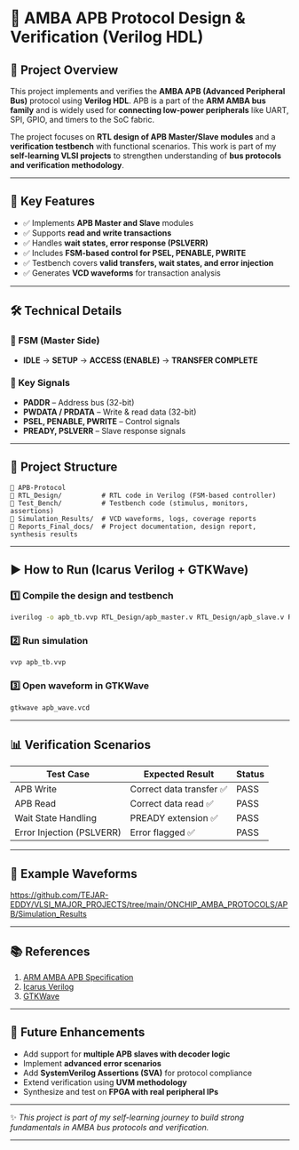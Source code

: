 
# 🚌 AMBA APB Protocol Design & Verification (Verilog HDL)

## 📌 Project Overview

This project implements and verifies the **AMBA APB (Advanced Peripheral Bus)** protocol using **Verilog HDL**.
APB is a part of the **ARM AMBA bus family** and is widely used for **connecting low-power peripherals** like UART, SPI, GPIO, and timers to the SoC fabric.

The project focuses on **RTL design of APB Master/Slave modules** and a **verification testbench** with functional scenarios.
This work is part of my **self-learning VLSI projects** to strengthen understanding of **bus protocols and verification methodology**.

---

## 🎯 Key Features

* ✅ Implements **APB Master and Slave** modules
* ✅ Supports **read and write transactions**
* ✅ Handles **wait states, error response (PSLVERR)**
* ✅ Includes **FSM-based control for PSEL, PENABLE, PWRITE**
* ✅ Testbench covers **valid transfers, wait states, and error injection**
* ✅ Generates **VCD waveforms** for transaction analysis

---

## 🛠️ Technical Details

### 🔑 FSM (Master Side)

* **IDLE** → **SETUP** → **ACCESS (ENABLE)** → **TRANSFER COMPLETE**

### 📐 Key Signals

* **PADDR** – Address bus (32-bit)
* **PWDATA / PRDATA** – Write & read data (32-bit)
* **PSEL, PENABLE, PWRITE** – Control signals
* **PREADY, PSLVERR** – Slave response signals

---

## 📂 Project Structure

```
📁 APB-Protocol
📁 RTL_Design/          # RTL code in Verilog (FSM-based controller)
📁 Test_Bench/          # Testbench code (stimulus, monitors, assertions)
📁 Simulation_Results/  # VCD waveforms, logs, coverage reports
📁 Reports_Final_docs/  # Project documentation, design report, synthesis results

```

---

## ▶️ How to Run (Icarus Verilog + GTKWave)

### 1️⃣ Compile the design and testbench

```bash
iverilog -o apb_tb.vvp RTL_Design/apb_master.v RTL_Design/apb_slave.v RTL_Design/apb_top.v Test_Bench/apb_tb.v
```

### 2️⃣ Run simulation

```bash
vvp apb_tb.vvp
```

### 3️⃣ Open waveform in GTKWave

```bash
gtkwave apb_wave.vcd
```

---

## 📊 Verification Scenarios

| Test Case                 | Expected Result         | Status |
| ------------------------- | ----------------------- | ------ |
| APB Write                 | Correct data transfer ✅ | PASS   |
| APB Read                  | Correct data read ✅     | PASS   |
| Wait State Handling       | PREADY extension ✅      | PASS   |
| Error Injection (PSLVERR) | Error flagged ✅         | PASS   |

---

## 📸 Example Waveforms

https://github.com/TEJAR-EDDY/VLSI_MAJOR_PROJECTS/tree/main/ONCHIP_AMBA_PROTOCOLS/APB/Simulation_Results

---

## 📚 References

1. [ARM AMBA APB Specification](https://developer.arm.com/documentation/ihi0024/latest)
2. [Icarus Verilog](http://iverilog.icarus.com/)
3. [GTKWave](http://gtkwave.sourceforge.net/)

---

## 🚀 Future Enhancements

* Add support for **multiple APB slaves with decoder logic**
* Implement **advanced error scenarios**
* Add **SystemVerilog Assertions (SVA)** for protocol compliance
* Extend verification using **UVM methodology**
* Synthesize and test on **FPGA with real peripheral IPs**

---

✨ *This project is part of my self-learning journey to build strong fundamentals in AMBA bus protocols and verification.*

---
